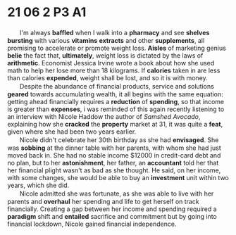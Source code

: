 <style scope>
strong, b { color: var(--vp-c-yellow-light); cursor: pointer; }
</style>
<script setup lang='ts'>
import words from '../public/assets/CET6/article-1'
import { useData } from 'vitepress'
import { computed } from 'vue'
import { NDialogProvider, lightTheme, darkTheme } from 'naive-ui'
import { default as NConfigProvider } from 'naive-ui/lib/config-provider/src/ConfigProvider'
import TranslateProvider from '../public/components/CET6/TranslateProvider.vue'
const { isDark } = useData()
const theme = computed(() => isDark.value ? darkTheme : lightTheme)
</script>

# 21 06 2 P3 A1
　　I'm always **baffled** when I walk into a **pharmacy** and see **shelves** **bursting** with various **vitamins** **extracts** and other **supplements**, all promising to accelerate or promote weight loss. **Aisles** of marketing genius **belie** the fact that, **ultimately**, weight loss is dictated by the laws of **arithmetic**. Economist Jessica Irvine wrote a book about how she used math to help her lose more than 18 kilograms. If **calories** taken in are less than calories **expended**, weight shall be lost, and so it is with money.  
　　Despite the abundance of financial products, service and solutions **geared** towards accumulating wealth, it all begins with the same equation: getting ahead financially requires a **reduction** of **spending**, so that income is greater than **expenses**, i was reminded of this again recently listening to an interview with Nicole Haddow the author of *Samshed Avocado*, explaining how she **cracked** the **property** market at 31, it was quite a **feat**, given where she had been two years earlier.  
　　Nicole didn't celebrate her 30th birthday as she had **envisaged**. She was **sobbing** at the dinner table with her parents, with whom she had just moved back in. She had no stable income $12000 in credit-card debt and no plan, but to her **astonishment**, her father, an **accountant** told her that her financial plight wasn't as bad as she thought. He said, on her income, with some changes, she would be able to buy an **investment** unit within two years, which she did.  
　　Nicole admitted she was fortunate, as she was able to live with her parents and **overhaul** her spending and life to get herself on track financially. Creating a gap between her income and spending required a **paradigm** shift and **entailed** sacrifice and commitment but by going into financial lockdown, Nicole gained financial independence.  

<n-config-provider :theme="theme">
   <n-dialog-provider>
      <translate-provider :words="words" />
   </n-dialog-provider>
</n-config-provider>